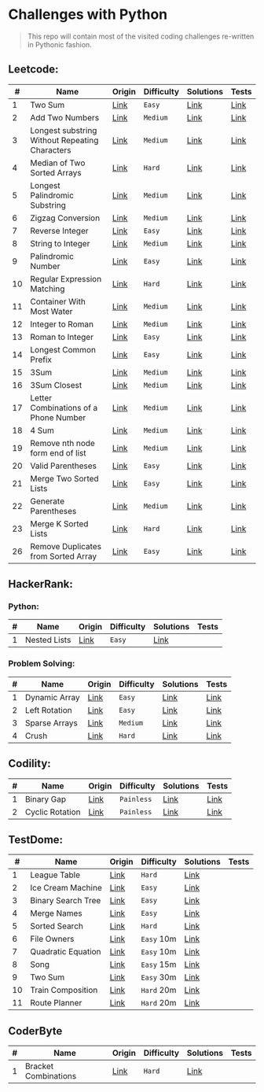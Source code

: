 # Challenges with Python

> This repo will contain most of the visited coding challenges re-written in Pythonic fashion.

## Leetcode:

| #   | Name                                                                                               | Origin                                                                                            | Difficulty | Solutions                                                                | Tests                                                                                   |
|-----|----------------------------------------------------------------------------------------------------|---------------------------------------------------------------------------------------------------|------------|--------------------------------------------------------------------------|-----------------------------------------------------------------------------------------|
| 1   | Two Sum                                                                                            | [Link](https://leetcode.com/problems/regular-expression-matching/)                                | `Easy`     | [Link](leetcode/n0001_two_sum.py)                                        | [Link](tests/test_leetcode/test_0001_two_sum.py)                                        |
| 2   | Add Two Numbers                                                                                    | [Link](https://leetcode.com/problems/add-two-numbers)                                             | `Medium`   | [Link](leetcode/n0002_add_two_numbers.py)                                | [Link](tests/test_leetcode/test_0002_add_two_numbers.py)                                |
| 3   | Longest substring Without Repeating Characters                                                     | [Link](https://leetcode.com/problems/longest-substring-without-repeating-characters)              | `Medium`   | [Link](leetcode/n0003_longest_substring_without_repeating_characters.py) | [Link](tests/test_leetcode/test_0003_longest_substring_without_repeating_characters.py) |
| 4   | Median of Two Sorted Arrays                                                                        | [Link](https://leetcode.com/problems/median-of-two-sorted-arrays)                                 | `Hard`     | [Link](leetcode/n0004_median_of_two_sorted_arrays.py)                    | [Link](tests/test_leetcode/test_0004_median_of_two_sorted_arrays.py)                    |
| 5   | Longest Palindromic Substring                                                                      | [Link](https://leetcode.com/problems/longest-palindromic-substring)                               | `Medium`   | [Link](leetcode/n0005_longest_palindromic_substring.py)                  | [Link](tests/test_leetcode/test_0005_longest_palindromic_substring.py)                  |
| 6   | Zigzag Conversion                                                                                  | [Link](https://leetcode.com/problems/zigzag-conversion)                                           | `Medium`   | [Link](leetcode/n0006_zigzag_conversion.py)                              | [Link](tests/test_leetcode/test_0006_zigzag_conversion.py)                              |
| 7   | Reverse Integer                                                                                    | [Link](https://leetcode.com/problems/reverse-integer)                                             | `Easy`     | [Link](leetcode/n0007_reverse_integer.py)                                | [Link](tests/test_leetcode/test_0007_reverse_integer.py)                                |
| 8   | String to Integer                                                                                  | [Link](https://leetcode.com/problems/string-to-integer-atoi)                                      | `Medium`   | [Link](leetcode/n0008_string_to_int_atoi.py)                             | [Link](tests/test_leetcode/test_0008_string_to_int_atoi.py)                             |
| 9   | Palindromic Number                                                                                 | [Link](https://leetcode.com/problems/palindrome-number)                                           | `Easy`     | [Link](leetcode/n0009_palindrome_number.py)                              | [Link](tests/test_leetcode/test_0009_palindrome_number.py)                              |
| 10  | Regular Expression Matching                                                                        | [Link](https://leetcode.com/problems/regular-expression-matching)                                 | `Hard`     | [Link](leetcode/n0010_regular_expression_matching.py)                    | [Link](tests/test_leetcode/test_0010_regular_expression_matching.py)                    |
| 11  | Container With Most Water                                                                          | [Link](https://leetcode.com/problems/container-with-most-water)                                   | `Medium`   | [Link](leetcode/n0011_container_with_most_water.py)                      | [Link](tests/test_leetcode/test_0011_container_with_most_water.py)                      |
| 12  | Integer to Roman                                                                                   | [Link](https://leetcode.com/problems/integer-to-roman)                                            | `Medium`   | [Link](leetcode/n0012_integer_to_roman.py)                               | [Link](tests/test_leetcode/test_0012_integer_to_roman.py)                               |
| 13  | Roman to Integer                                                                                   | [Link](https://leetcode.com/problems/roman-to-integer)                                            | `Easy`     | [Link](leetcode/n0013_roman_to_integer.py)                               | [Link](tests/test_leetcode/test_0013_roman_to_integer.py)                               |
| 14  | Longest Common Prefix                                                                              | [Link](https://leetcode.com/problems/longest-common-prefix)                                       | `Easy`     | [Link](leetcode/n0014_longest_common_prefix.py)                          | [Link](tests/test_leetcode/test_0014_longest_common_prefix.py)                          |
| 15  | 3Sum                                                                                               | [Link](https://leetcode.com/problems/3sum)                                                        | `Medium`   | [Link](leetcode/n0015_3_sum.py)                                          | [Link](tests/test_leetcode/test_0015_3_sum.py)                                          |
| 16  | 3Sum Closest                                                                                       | [Link](https://leetcode.com/problems/3sum-closest)                                                | `Medium`   | [Link](leetcode/n0016_3_sum_closest.py)                                  | [Link](tests/test_leetcode/test_0016_3_sum_closest.py)                                  |
| 17  | Letter Combinations of a Phone Number                                                              | [Link](https://leetcode.com/problems/letter-combinations-of-a-phone-number)                       | `Medium`   | [Link](leetcode/n0017_letter_combinations_of_a_phone_number.py)          | [Link](tests/test_leetcode/test_0017_letter_combinations_of_a_phone_number.py)          |
| 18  | 4 Sum                                                                                              | [Link](https://leetcode.com/problems/4sum)                                                        | `Medium`   | [Link](leetcode/n0018_4_sum.py)                                          | [Link](tests/test_leetcode/test_0018_4_sum.py)                                          |
| 19  | Remove nth node form end of list                                                                   | [Link](https://leetcode.com/problems/remove-nth-node-from-end-of-list)                            | `Medium`   | [Link](leetcode/n0019_remove_nth_node_from_end_of_list.py)               | [Link](tests/test_leetcode/test_0019_remove_nth_node_from_end_of_list.py)               |
| 20  | Valid Parentheses                                                                                  | [Link](https://leetcode.com/problems/valid-parentheses)                                           | `Easy`     | [Link](leetcode/n0020_valid_parentheses.py)                              | [Link](tests/test_leetcode/test_0020_valid_parentheses.py)                              |
| 21  | Merge Two Sorted Lists                                                                             | [Link](https://leetcode.com/problems/merge-two-sorted-lists)                                      | `Easy`     | [Link](leetcode/n0021_merge_two_sorted_lists.py)                         | [Link](tests/test_leetcode/test_0021_merge_two_sorted_lists.py)                         |
| 22  | Generate Parentheses                                                                               | [Link](https://leetcode.com/problems/generate-parentheses)                                        | `Medium`   | [Link](leetcode/n0022_generate_parentheses.py)                           | [Link](tests/test_leetcode/test_n0022_generate_parentheses.py)                          |
| 23  | Merge K Sorted Lists                                                                               | [Link](https://leetcode.com/problems/merge-k-sorted-lists)                                        | `Hard`     | [Link](leetcode/n0023_merge_k_sorted_lists.py)                           | [Link](tests/test_leetcode/test_n0023_merge_k_sorted_lists.py)                          |
| 26  | Remove Duplicates from Sorted Array                                                                | [Link](https://leetcode.com/problems/remove-duplicates-from-sorted-array/)                        | `Easy`     | [Link](leetcode/n0026_remove_duplicates_from_sorted_array.py)            | [Link](tests/test_leetcode/test_n0026_remove_duplicates_from_sorted_array.py)           |

## HackerRank:
### Python:
| #   | Name                                                                                               | Origin                                                                                            | Difficulty | Solutions                                                               | Tests                                                                                    |
|-----|----------------------------------------------------------------------------------------------------|---------------------------------------------------------------------------------------------------|------------|-------------------------------------------------------------------------|------------------------------------------------------------------------------------------|
| 1   | Nested Lists                                                                                       | [Link](https://www.hackerrank.com/challenges/nested-list/problem?isFullScreen=true)               | `Easy`     | [Link](hackerrank/python/n0001_nested_lists.py)                         |                                                                                          |

### Problem Solving:
| #   | Name                                                                                               | Origin                                                                                            | Difficulty | Solutions                                                               | Tests                                                                                    |
|-----|----------------------------------------------------------------------------------------------------|---------------------------------------------------------------------------------------------------|------------|-------------------------------------------------------------------------|------------------------------------------------------------------------------------------|
| 1   | Dynamic Array                                                                                      | [Link](https://www.hackerrank.com/challenges/dynamic-array/problem?isFullScreen=true)             | `Easy`     | [Link](hackerrank/problem_solving/n0001_dynamic_array.py)               | [Link](tests/test_hackerrank/test_problem_solving/test_n0001_dynamic_array.py)           |
| 2   | Left Rotation                                                                                      | [Link](https://www.hackerrank.com/challenges/array-left-rotation/problem?isFullScreen=true)       | `Easy`     | [Link](hackerrank/problem_solving/n0002_left_rotation.py)               | [Link](tests/test_hackerrank/test_problem_solving/test_n0002_left_rotation.py)           |
| 3   | Sparse Arrays                                                                                      | [Link](https://www.hackerrank.com/challenges/sparse-arrays/problem?isFullScreen=true)             | `Medium`   | [Link](hackerrank/problem_solving/n0003_sparse_arrays.py)               | [Link](tests/test_hackerrank/test_problem_solving/test_n0003_sparse_arrays.py)           |
| 4   | Crush                                                                                              | [Link](https://www.hackerrank.com/challenges/crush/problem?isFullScreen=true)                     | `Hard`     | [Link](hackerrank/problem_solving/n0004_crush.py)                       | [Link](tests/test_hackerrank/test_problem_solving/test_n0004_crush.py)                   |

## Codility:

| #   | Name                                                                                               | Origin                                                                                            | Difficulty | Solutions                                                               | Tests                                                                                    |
|-----|----------------------------------------------------------------------------------------------------|---------------------------------------------------------------------------------------------------|------------|-------------------------------------------------------------------------|------------------------------------------------------------------------------------------|
| 1   | Binary Gap                                                                                         | [Link](https://app.codility.com/programmers/lessons/1-iterations/binary_gap/)                     | `Painless` | [Link](codility/n0001_binary_gap.py)                                    | [Link](tests/test_codility/test_n0001_binary_gap.py)                                     |
| 2   | Cyclic Rotation                                                                                    | [Link](https://app.codility.com/programmers/lessons/2-arrays/cyclic_rotation/)                    | `Painless` | [Link](codility/n0002_cyclic_rotation.py)                               | [Link](tests/test_codility/test_n0002_cyclic_rotation.py)                                |

## TestDome:

| #   | Name                                                                                               | Origin                                                                                            | Difficulty | Solutions                                                               | Tests                                                                                    |
|-----|----------------------------------------------------------------------------------------------------|---------------------------------------------------------------------------------------------------|------------|-------------------------------------------------------------------------|------------------------------------------------------------------------------------------|
| 1   | League Table                                                                                       | [Link](https://www.testdome.com/questions/python/league-table/40262?visibility=3&skillId=9)       | `Hard`     | [Link](testdome/problems/n0001_league_table.py)                         |                                                                                          |
| 2   | Ice Cream Machine                                                                                  | [Link](https://www.testdome.com/questions/python/ice-cream-machine/40386?visibility=3&skillId=9)  | `Easy`     | [Link](testdome/problems/n0002_ice_cream_machine.py)                    |                                                                                          |
| 3   | Binary Search Tree                                                                                 | [Link](https://www.testdome.com/questions/python/binary-search-tree/35503?visibility=3&skillId=9) | `Easy`     | [Link](testdome/problems/n0003_binary_search_tree.py)                   |                                                                                          |
| 4   | Merge Names                                                                                        | [Link](https://www.testdome.com/questions/python/merge-names/39819?visibility=3&skillId=9)        | `Easy`     | [Link](testdome/problems/n0004_merge_names.py)                          |                                                                                          |
| 5   | Sorted Search                                                                                      | [Link](https://www.testdome.com/questions/python/sorted-search/40608?visibility=3&skillId=9)      | `Hard`     | [Link](testdome/problems/n0005_sorted_search.py)                        |                                                                                          |
| 6   | File Owners                                                                                        | [Link](https://www.testdome.com/questions/python/file-owners/36510?visibility=3&skillId=9)        | `Easy` 10m | [Link](testdome/problems/n0006_file_owners.py)                          |                                                                                          |
| 7   | Quadratic Equation                                                                                 | [Link](https://www.testdome.com/questions/python/quadratic-equation/56614?visibility=3&skillId=9) | `Easy` 10m | [Link](testdome/problems/n0007_quadratic_equation.py)                   |                                                                                          |
| 8   | Song                                                                                               | [Link](https://www.testdome.com/questions/python/song/48847?visibility=3&skillId=9)               | `Easy` 15m | [Link](testdome/problems/n0008_song.py)                                 |                                                                                          |
| 9   | Two Sum                                                                                            | [Link](https://www.testdome.com/questions/python/two-sum/39820?visibility=3&skillId=9)            | `Easy` 30m | [Link](testdome/problems/n0009_two_sum.py)                              |                                                                                          |
| 10  | Train Composition                                                                                  | [Link](https://www.testdome.com/questions/python/train-composition/60696?visibility=3&skillId=9)  | `Hard` 20m | [Link](testdome/problems/n0010_train_composition.py)                    |                                                                                          |
| 11  | Route Planner                                                                                      | [Link](https://www.testdome.com/questions/python/route-planner/48626?visibility=3&skillId=9)      | `Hard` 20m | [Link](testdome/problems/n0011_route_planner.py)                        |                                                                                          |                                       


## CoderByte
| #   | Name                                                                                               | Origin                                                                                            | Difficulty | Solutions                                                               | Tests                                                                                    |
|-----|----------------------------------------------------------------------------------------------------|---------------------------------------------------------------------------------------------------|------------|-------------------------------------------------------------------------|------------------------------------------------------------------------------------------|
| 1   | Bracket Combinations                                                                               | [Link](https://coderbyte.com/information/Bracket%20Combinations)                                  | `Hard`     | [Link](coderbyte/challenges/n0001_bracket_combinations.py)              |                                                                                          |